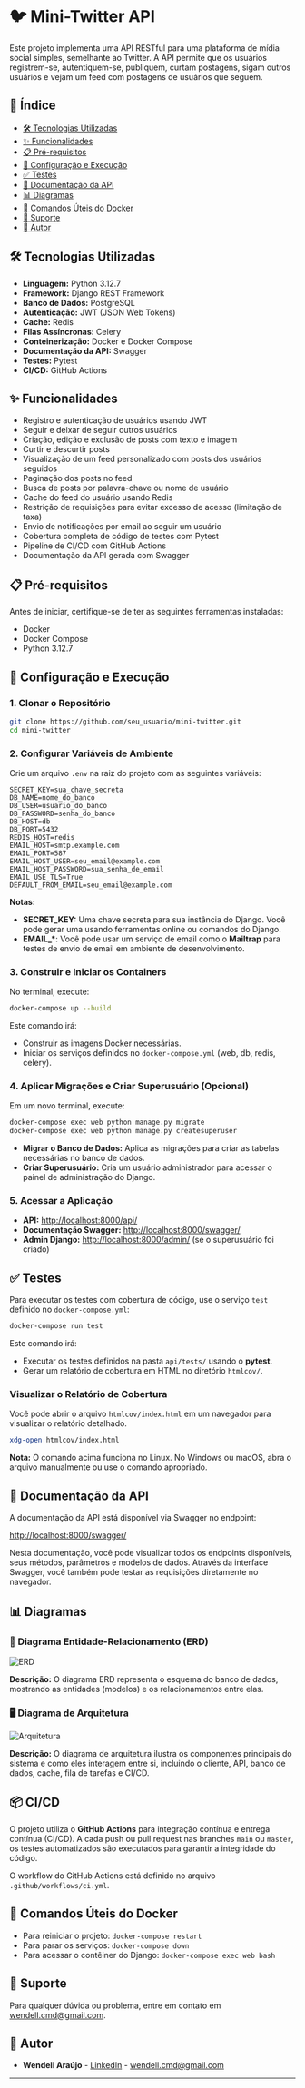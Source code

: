 # 🐦 Mini-Twitter API

Este projeto implementa uma API RESTful para uma plataforma de mídia social simples, semelhante ao Twitter. A API permite que os usuários registrem-se, autentiquem-se, publiquem, curtam postagens, sigam outros usuários e vejam um feed com postagens de usuários que seguem.

## 📑 Índice

- [🛠️ Tecnologias Utilizadas](#️-tecnologias-utilizadas)
- [✨ Funcionalidades](#-funcionalidades)
- [📋 Pré-requisitos](#-pré-requisitos)
- [🚀 Configuração e Execução](#-configuração-e-execução)
- [✅ Testes](#-testes)
- [📄 Documentação da API](#-documentação-da-api)
- [📊 Diagramas](#-diagramas)
- [🐳 Comandos Úteis do Docker](#-comandos-úteis-do-Docker)
- [📧 Suporte](#-suporte)
- [👤 Autor](#-autor)

## 🛠️ Tecnologias Utilizadas

- **Linguagem:** Python 3.12.7
- **Framework:** Django REST Framework
- **Banco de Dados:** PostgreSQL
- **Autenticação:** JWT (JSON Web Tokens)
- **Cache:** Redis
- **Filas Assíncronas:** Celery
- **Conteinerização:** Docker e Docker Compose
- **Documentação da API:** Swagger
- **Testes:** Pytest
- **CI/CD:** GitHub Actions

## ✨ Funcionalidades

- Registro e autenticação de usuários usando JWT
- Seguir e deixar de seguir outros usuários
- Criação, edição e exclusão de posts com texto e imagem
- Curtir e descurtir posts
- Visualização de um feed personalizado com posts dos usuários seguidos
- Paginação dos posts no feed
- Busca de posts por palavra-chave ou nome de usuário
- Cache do feed do usuário usando Redis
- Restrição de requisições para evitar excesso de acesso (limitação de taxa)
- Envio de notificações por email ao seguir um usuário
- Cobertura completa de código de testes com Pytest
- Pipeline de CI/CD com GitHub Actions
- Documentação da API gerada com Swagger

## 📋 Pré-requisitos

Antes de iniciar, certifique-se de ter as seguintes ferramentas instaladas:

- Docker
- Docker Compose
- Python 3.12.7

## 🚀 Configuração e Execução

### 1. Clonar o Repositório

```bash
git clone https://github.com/seu_usuario/mini-twitter.git
cd mini-twitter
```

### 2. Configurar Variáveis de Ambiente

Crie um arquivo `.env` na raiz do projeto com as seguintes variáveis:

```env
SECRET_KEY=sua_chave_secreta
DB_NAME=nome_do_banco
DB_USER=usuario_do_banco
DB_PASSWORD=senha_do_banco
DB_HOST=db
DB_PORT=5432
REDIS_HOST=redis
EMAIL_HOST=smtp.example.com
EMAIL_PORT=587
EMAIL_HOST_USER=seu_email@example.com
EMAIL_HOST_PASSWORD=sua_senha_de_email
EMAIL_USE_TLS=True
DEFAULT_FROM_EMAIL=seu_email@example.com
```

**Notas:**

- **SECRET_KEY:** Uma chave secreta para sua instância do Django. Você pode gerar uma usando ferramentas online ou comandos do Django.
- **EMAIL\_\***: Você pode usar um serviço de email como o **Mailtrap** para testes de envio de email em ambiente de desenvolvimento.

### 3. Construir e Iniciar os Containers

No terminal, execute:

```bash
docker-compose up --build
```

Este comando irá:

- Construir as imagens Docker necessárias.
- Iniciar os serviços definidos no `docker-compose.yml` (web, db, redis, celery).

### 4. Aplicar Migrações e Criar Superusuário (Opcional)

Em um novo terminal, execute:

```bash
docker-compose exec web python manage.py migrate
docker-compose exec web python manage.py createsuperuser
```

- **Migrar o Banco de Dados:** Aplica as migrações para criar as tabelas necessárias no banco de dados.
- **Criar Superusuário:** Cria um usuário administrador para acessar o painel de administração do Django.

### 5. Acessar a Aplicação

- **API:** [http://localhost:8000/api/](http://localhost:8000/api/)
- **Documentação Swagger:** [http://localhost:8000/swagger/](http://localhost:8000/swagger/)
- **Admin Django:** [http://localhost:8000/admin/](http://localhost:8000/admin/) (se o superusuário foi criado)

## ✅ Testes

Para executar os testes com cobertura de código, use o serviço `test` definido no `docker-compose.yml`:

```bash
docker-compose run test
```

Este comando irá:

- Executar os testes definidos na pasta `api/tests/` usando o **pytest**.
- Gerar um relatório de cobertura em HTML no diretório `htmlcov/`.

### Visualizar o Relatório de Cobertura

Você pode abrir o arquivo `htmlcov/index.html` em um navegador para visualizar o relatório detalhado.

```bash
xdg-open htmlcov/index.html
```

**Nota:** O comando acima funciona no Linux. No Windows ou macOS, abra o arquivo manualmente ou use o comando apropriado.

## 📄 Documentação da API

A documentação da API está disponível via Swagger no endpoint:

[http://localhost:8000/swagger/](http://localhost:8000/swagger/)

Nesta documentação, você pode visualizar todos os endpoints disponíveis, seus métodos, parâmetros e modelos de dados. Através da interface Swagger, você também pode testar as requisições diretamente no navegador.

## 📊 Diagramas

### 📌 Diagrama Entidade-Relacionamento (ERD)

![ERD](diagrams/erd.png)

**Descrição:** O diagrama ERD representa o esquema do banco de dados, mostrando as entidades (modelos) e os relacionamentos entre elas.

### 🖥️ Diagrama de Arquitetura

![Arquitetura](diagrams/architecture.png)

**Descrição:** O diagrama de arquitetura ilustra os componentes principais do sistema e como eles interagem entre si, incluindo o cliente, API, banco de dados, cache, fila de tarefas e CI/CD.

## 📦 CI/CD

O projeto utiliza o **GitHub Actions** para integração contínua e entrega contínua (CI/CD). A cada push ou pull request nas branches `main` ou `master`, os testes automatizados são executados para garantir a integridade do código.

O workflow do GitHub Actions está definido no arquivo `.github/workflows/ci.yml`.

## 🐳 Comandos Úteis do Docker

- Para reiniciar o projeto: `docker-compose restart`
- Para parar os serviços: `docker-compose down`
- Para acessar o contêiner do Django: `docker-compose exec web bash`

## 📧 Suporte

Para qualquer dúvida ou problema, entre em contato em [wendell.cmd@gmail.com](mailto:wendell.cmd@gmail.com).

## 👤 Autor

- **Wendell Araújo** - [LinkedIn](https://www.linkedin.com/in/wendelloaraujo/) - wendell.cmd@gmail.com

---